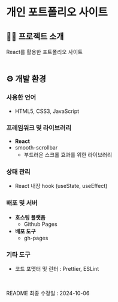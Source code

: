 # 개인 포트폴리오 사이트


## 👩‍💻 프로젝트 소개
React를 활용한 포트폴리오 사이트  
<br>

## ⚙ 개발 환경
### 사용한 언어
- HTML5, CSS3, JavaScript
### 프레임워크 및 라이브러리
- **React**
- smooth-scrollbar
  - 부드러운 스크롤 효과를 위한 라이브러리
### 상태 관리
- React 내장 hook (useState, useEffect)
### 배포 및 서버
- **호스팅 플랫폼**
  - Github Pages
- **배포 도구**
  - gh-pages
### 기타 도구
- 코드 포맷터 및 린터 : Prettier, ESLint  
<br>

README 최종 수정일 : 2024-10-06
